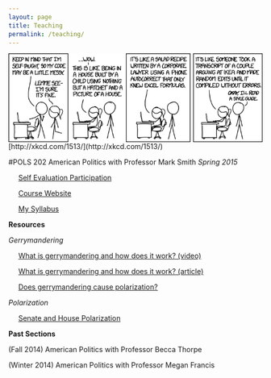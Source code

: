 ```yaml
---
layout: page
title: Teaching
permalink: /teaching/
---
```

<div>
  <img src="/img/code_quality.png" align="left" padding="10px" />
</div>  
[http://xkcd.com/1513/](http://xkcd.com/1513/)

#POLS 202 American Politics with Professor Mark Smith
*Spring 2015*

&nbsp;&nbsp;&nbsp;&nbsp;&nbsp;[Self Evaluation Participation](https://docs.google.com/forms/d/1I8fV2nQRH2MkPCU0XWrudbEW8ZdfM9S9tjZdnZRbwxU/viewform?usp=send_form)

&nbsp;&nbsp;&nbsp;&nbsp;&nbsp;[Course Website](http://courses.washington.edu/smithint/amgov.html)

&nbsp;&nbsp;&nbsp;&nbsp;&nbsp;[My Syllabus](http://tylerreny.github.io/pdf/spring_202.pdf)

**Resources**

*Gerrymandering*

&nbsp;&nbsp;&nbsp;&nbsp;&nbsp;[What is gerrymandering and how does it work? (video)](https://www.youtube.com/watch?v=YcUDBgYodIE)

&nbsp;&nbsp;&nbsp;&nbsp;&nbsp;[What is gerrymandering and how does it work? (article)](http://www.washingtonpost.com/blogs/wonkblog/wp/2015/03/01/this-is-the-best-explanation-of-gerrymandering-you-will-ever-see/)

&nbsp;&nbsp;&nbsp;&nbsp;&nbsp;[Does gerrymandering cause polarization?](http://www.washingtonpost.com/opinions/hate-our-polarized-politics-why-you-cant-blame-gerrymandering/2012/10/26/c2794552-1d80-11e2-9cd5-b55c38388962_story.html)

*Polarization*

&nbsp;&nbsp;&nbsp;&nbsp;&nbsp;[Senate and House Polarization](https://img.washingtonpost.com/wp-apps/imrs.php?src=https://img.washingtonpost.com/blogs/wonkblog/files/2013/01/overall_polarization_112th1.jpg&w=1484)











**Past Sections**

(Fall 2014) American Politics with Professor Becca Thorpe

(Winter 2014) American Politics with Professor Megan Francis



